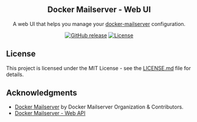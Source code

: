 <a name="readme-top"></a>

<div align="center">
  <h2 align="center">Docker Mailserver - Web UI</h2>
  <div align="center">
    <p align="center">A web UI that helps you manage your <a href="https://github.com/docker-mailserver/docker-mailserver" title="Docker Mailserver">docker-mailserver</a> configuration.</p>
    <div>
        <a href="https://github.com/Medformatik/docker-mailserver-webui/releases/"><img src="https://img.shields.io/github/release/Medformatik/docker-mailserver-webui?include_prereleases=&sort=semver&color=blue" alt="GitHub release"></a>
        <a href="https://github.com/Medformatik/docker-mailserver-webui#license"><img src="https://img.shields.io/badge/License-MIT-blue" alt="License"></a>
    </div>
  </div>
</div>

## License

This project is licensed under the MIT License - see the [LICENSE.md](https://github.com/Medformatik/docker-mailserver-webui/blob/master/LICENSE.md) file for details.

## Acknowledgments

* [Docker Mailserver](https://github.com/docker-mailserver/docker-mailserver) by Docker Mailserver Organization & Contributors.
* [Docker Mailserver - Web API](https://github.com/bramanda48/docker-mailserver-webapi)